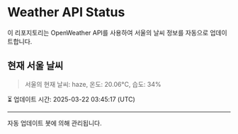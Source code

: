 
# Weather API Status

이 리포지토리는 OpenWeather API를 사용하여 서울의 날씨 정보를 자동으로 업데이트합니다.

## 현재 서울 날씨
> 서울의 현재 날씨: haze, 온도: 20.06°C, 습도: 34%

⏳ 업데이트 시간: 2025-03-22 03:45:17 (UTC)

---
자동 업데이트 봇에 의해 관리됩니다.
